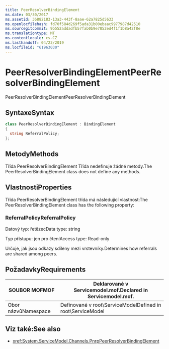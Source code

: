 ```yaml
---
title: PeerResolverBindingElement
ms.date: 03/30/2017
ms.assetid: 36882183-13a3-443f-8aae-62a7825d5633
ms.openlocfilehash: fd70f584d269f5ada31b00ebaac9977987d42510
ms.sourcegitcommit: 9b552addadfb57fab0b9e7852ed4f1f1b8a42f8e
ms.translationtype: MT
ms.contentlocale: cs-CZ
ms.lasthandoff: 04/23/2019
ms.locfileid: "61963030"
---
```

# <a name="peerresolverbindingelement"></a><span data-ttu-id="c0029-102">PeerResolverBindingElement</span><span class="sxs-lookup"><span data-stu-id="c0029-102">PeerResolverBindingElement</span></span>
<span data-ttu-id="c0029-103">PeerResolverBindingElement</span><span class="sxs-lookup"><span data-stu-id="c0029-103">PeerResolverBindingElement</span></span>  
  
## <a name="syntax"></a><span data-ttu-id="c0029-104">Syntaxe</span><span class="sxs-lookup"><span data-stu-id="c0029-104">Syntax</span></span>  
  
```csharp
class PeerResolverBindingElement : BindingElement  
{  
  string ReferralPolicy;  
};  
```  
  
## <a name="methods"></a><span data-ttu-id="c0029-105">Metody</span><span class="sxs-lookup"><span data-stu-id="c0029-105">Methods</span></span>  
 <span data-ttu-id="c0029-106">Třída PeerResolverBindingElement Třída nedefinuje žádné metody.</span><span class="sxs-lookup"><span data-stu-id="c0029-106">The PeerResolverBindingElement class does not define any methods.</span></span>  
  
## <a name="properties"></a><span data-ttu-id="c0029-107">Vlastnosti</span><span class="sxs-lookup"><span data-stu-id="c0029-107">Properties</span></span>  
 <span data-ttu-id="c0029-108">Třída PeerResolverBindingElement třída má následující vlastnost:</span><span class="sxs-lookup"><span data-stu-id="c0029-108">The PeerResolverBindingElement class has the following property:</span></span>  
  
### <a name="referralpolicy"></a><span data-ttu-id="c0029-109">ReferralPolicy</span><span class="sxs-lookup"><span data-stu-id="c0029-109">ReferralPolicy</span></span>  
 <span data-ttu-id="c0029-110">Datový typ: řetězec</span><span class="sxs-lookup"><span data-stu-id="c0029-110">Data type: string</span></span>  
  
 <span data-ttu-id="c0029-111">Typ přístupu: jen pro čtení</span><span class="sxs-lookup"><span data-stu-id="c0029-111">Access type: Read-only</span></span>  
  
 <span data-ttu-id="c0029-112">Určuje, jak jsou odkazy sdíleny mezi vrstevníky.</span><span class="sxs-lookup"><span data-stu-id="c0029-112">Determines how referrals are shared among peers.</span></span>  
  
## <a name="requirements"></a><span data-ttu-id="c0029-113">Požadavky</span><span class="sxs-lookup"><span data-stu-id="c0029-113">Requirements</span></span>  
  
|<span data-ttu-id="c0029-114">SOUBOR MOF</span><span class="sxs-lookup"><span data-stu-id="c0029-114">MOF</span></span>|<span data-ttu-id="c0029-115">Deklarované v Servicemodel.mof.</span><span class="sxs-lookup"><span data-stu-id="c0029-115">Declared in Servicemodel.mof.</span></span>|  
|---------|-----------------------------------|  
|<span data-ttu-id="c0029-116">Obor názvů</span><span class="sxs-lookup"><span data-stu-id="c0029-116">Namespace</span></span>|<span data-ttu-id="c0029-117">Definované v root\ServiceModel</span><span class="sxs-lookup"><span data-stu-id="c0029-117">Defined in root\ServiceModel</span></span>|  
  
## <a name="see-also"></a><span data-ttu-id="c0029-118">Viz také:</span><span class="sxs-lookup"><span data-stu-id="c0029-118">See also</span></span>

- <xref:System.ServiceModel.Channels.PnrpPeerResolverBindingElement>
